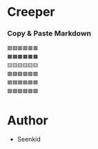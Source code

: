 # Creeper

### Copy & Paste Markdown

```
🟥🟥🟥🟥🟥🟥
🟧🟧🟧🟧🟧🟧
🟨🟨🟨🟨🟨🟨
🟩🟩🟩🟩🟩🟩
🟦🟦🟦🟦🟦🟦
🟪🟪🟪🟪🟪🟪

```

# Author

- Seenkid
